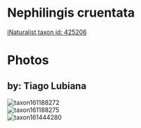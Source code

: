 
Nephilingis cruentata
=====================
  
[iNaturalist taxon id: 425206](https://www.inaturalist.org/taxa/425206)
# Photos

## by: Tiago Lubiana
  
![taxon161188272](https://inaturalist-open-data.s3.amazonaws.com/photos/172752194/medium.jpeg)  
![taxon161188275](https://inaturalist-open-data.s3.amazonaws.com/photos/172752197/medium.jpeg)  
![taxon161444280](https://inaturalist-open-data.s3.amazonaws.com/photos/173027595/medium.jpeg)